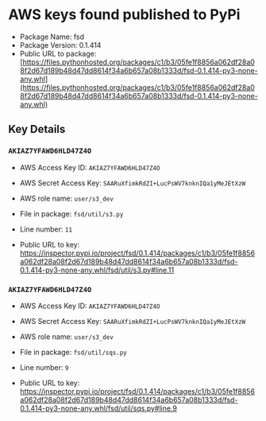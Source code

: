 # AWS keys found published to PyPi

* Package Name: fsd
* Package Version: 0.1.414
* Public URL to package: [https://files.pythonhosted.org/packages/c1/b3/05fe1f8856a062df28a08f2d67d189b48d47dd8614f34a6b657a08b1333d/fsd-0.1.414-py3-none-any.whl](https://files.pythonhosted.org/packages/c1/b3/05fe1f8856a062df28a08f2d67d189b48d47dd8614f34a6b657a08b1333d/fsd-0.1.414-py3-none-any.whl)

## Key Details

### `AKIAZ7YFAWD6HLD47Z4O`

* AWS Access Key ID: `AKIAZ7YFAWD6HLD47Z4O`
* AWS Secret Access Key: `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` 
* AWS role name: `user/s3_dev`
* File in package: `fsd/util/s3.py`
* Line number: `11`

* Public URL to key: https://inspector.pypi.io/project/fsd/0.1.414/packages/c1/b3/05fe1f8856a062df28a08f2d67d189b48d47dd8614f34a6b657a08b1333d/fsd-0.1.414-py3-none-any.whl/fsd/util/s3.py#line.11



### `AKIAZ7YFAWD6HLD47Z4O`

* AWS Access Key ID: `AKIAZ7YFAWD6HLD47Z4O`
* AWS Secret Access Key: `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` 
* AWS role name: `user/s3_dev`
* File in package: `fsd/util/sqs.py`
* Line number: `9`

* Public URL to key: https://inspector.pypi.io/project/fsd/0.1.414/packages/c1/b3/05fe1f8856a062df28a08f2d67d189b48d47dd8614f34a6b657a08b1333d/fsd-0.1.414-py3-none-any.whl/fsd/util/sqs.py#line.9


